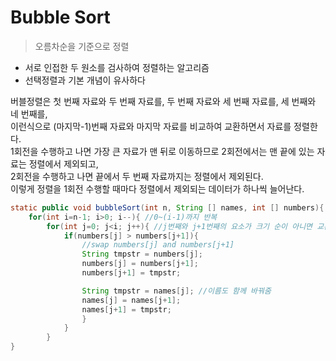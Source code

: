 # Bubble Sort
> 오름차순을 기준으로 정렬  

- 서로 인접한 두 원소를 검사하여 정렬하는 알고리즘  
- 선택정렬과 기본 개념이 유사하다  

버블정렬은 첫 번째 자료와 두 번째 자료를, 두 번째 자료와 세 번째 자료를, 세 번째와 네 번째를,  
이런식으로 (마지막-1)번째 자료와 마지막 자료를 비교하여 교환하면서 자료를 정렬한다.  
1회전을 수행하고 나면 가장 큰 자료가 맨 뒤로 이동하므로 2회전에서는 맨 끝에 있는 자료는 정렬에서 제외되고,  
2회전을 수행하고 나면 끝에서 두 번째 자료까지는 정렬에서 제외된다.  
이렇게 정렬을 1회전 수행할 때마다 정렬에서 제외되는 데이터가 하나씩 늘어난다.  

```java
static public void bubbleSort(int n, String [] names, int [] numbers){
	for(int i=n-1; i>0; i--){ //0~(i-1)까지 반복
		for(int j=0; j<i; j++){ //j번째와 j+1번째의 요소가 크기 순이 아니면 교환
			if(numbers[j] > numbers[j+1]){
				//swap numbers[j] and numbers[j+1]
				String tmpstr = numbers[j];
				numbers[j] = numbers[j+1];
				numbers[j+1] = tmpstr;

				String tmpstr = names[j]; //이름도 함께 바꿔줌
				names[j] = names[j+1];
				names[j+1] = tmpstr;
				}
			}
		}
}
```
